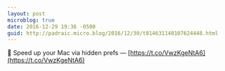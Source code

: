 ```yaml
---
layout: post
microblog: true
date: 2016-12-29 19:36 -0500
guid: http://padraic.micro.blog/2016/12/30/t814631140107624448.html
---
```

🔗 Speed up your Mac via hidden prefs — [https://t.co/VwzKgeNtA6](https://t.co/VwzKgeNtA6)

